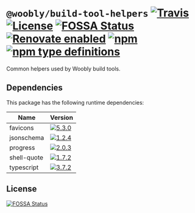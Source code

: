 # `@woobly/build-tool-helpers` [![Travis](https://img.shields.io/travis/jameswilddev/woobly.svg)](https://travis-ci.org/jameswilddev/woobly) [![License](https://img.shields.io/github/license/jameswilddev/woobly.svg)](https://github.com/jameswilddev/woobly/blob/master/license) [![FOSSA Status](https://app.fossa.io/api/projects/git%2Bgithub.com%2Fjameswilddev%2Fwoobly.svg?type=shield)](https://app.fossa.io/projects/git%2Bgithub.com%2Fjameswilddev%2Fwoobly?ref=badge_shield) [![Renovate enabled](https://img.shields.io/badge/renovate-enabled-brightgreen.svg)](https://renovatebot.com/) [![npm](https://img.shields.io/npm/v/@woobly/build-tool-helpers.svg)](https://www.npmjs.com/package/@woobly/build-tool-helpers) [![npm type definitions](https://img.shields.io/npm/types/@woobly/build-tool-helpers.svg)](https://www.npmjs.com/package/@woobly/build-tool-helpers)

Common helpers used by Woobly build tools.

## Dependencies

This package has the following runtime dependencies:

Name        | Version                                                                                            
----------- | ---------------------------------------------------------------------------------------------------
favicons    | [![5.3.0](https://img.shields.io/npm/v/favicons.svg)](https://www.npmjs.com/package/favicons)      
jsonschema  | [![1.2.4](https://img.shields.io/npm/v/jsonschema.svg)](https://www.npmjs.com/package/jsonschema)  
progress    | [![2.0.3](https://img.shields.io/npm/v/progress.svg)](https://www.npmjs.com/package/progress)      
shell-quote | [![1.7.2](https://img.shields.io/npm/v/shell-quote.svg)](https://www.npmjs.com/package/shell-quote)
typescript  | [![3.7.2](https://img.shields.io/npm/v/typescript.svg)](https://www.npmjs.com/package/typescript)  

## License

[![FOSSA Status](https://app.fossa.io/api/projects/git%2Bgithub.com%2Fjameswilddev%2Fwoobly.svg?type=large)](https://app.fossa.io/projects/git%2Bgithub.com%2Fjameswilddev%2Fwoobly?ref=badge_large)

